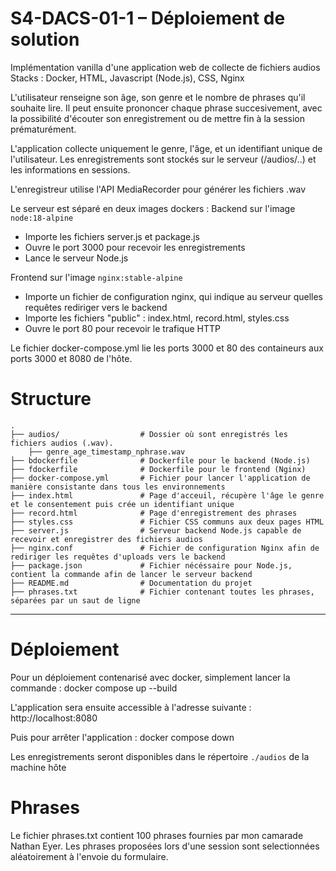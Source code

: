 # S4-DACS-01-1 – Déploiement de solution

Implémentation vanilla d'une application web de collecte de fichiers audios
Stacks : Docker, HTML, Javascript (Node.js), CSS, Nginx

L'utilisateur renseigne son âge, son genre et le nombre de phrases qu'il souhaite lire.
Il peut ensuite prononcer chaque phrase succesivement, avec la possibilité d'écouter son enregistrement ou de mettre fin à la session prématurément.

L'application collecte uniquement le genre, l'âge, et un identifiant unique de l'utilisateur.
Les enregistrements sont stockés sur le serveur (/audios/..) et les informations en sessions.

L'enregistreur utilise l'API MediaRecorder pour générer les fichiers .wav

Le serveur est séparé en deux images dockers :
Backend sur l'image `node:18-alpine`
- Importe les fichiers server.js et package.js
- Ouvre le port 3000 pour recevoir les enregistrements
- Lance le serveur Node.js

Frontend sur l'image `nginx:stable-alpine`
- Importe un fichier de configuration nginx, qui indique au serveur quelles requêtes rediriger vers le backend
- Importe les fichiers "public" : index.html, record.html, styles.css
- Ouvre le port 80 pour recevoir le trafique HTTP

Le fichier docker-compose.yml lie les ports 3000 et 80 des containeurs aux ports 3000 et 8080 de l'hôte.



# Structure

```
.
├── audios/                  # Dossier où sont enregistrés les fichiers audios (.wav).
    ├── genre_age_timestamp_nphrase.wav
├── bdockerfile              # Dockerfile pour le backend (Node.js)
├── fdockerfile              # Dockerfile pour le frontend (Nginx)
├── docker-compose.yml       # Fichier pour lancer l'application de manière consistante dans tous les environnements
├── index.html               # Page d'acceuil, récupère l'âge le genre et le consentement puis crée un identifiant unique
├── record.html              # Page d'enregistrement des phrases
├── styles.css               # Fichier CSS communs aux deux pages HTML
├── server.js                # Serveur backend Node.js capable de recevoir et enregistrer des fichiers audios
├── nginx.conf               # Fichier de configuration Nginx afin de rediriger les requêtes d'uploads vers le backend
├── package.json             # Fichier nécéssaire pour Node.js, contient la commande afin de lancer le serveur backend
├── README.md                # Documentation du projet
├── phrases.txt              # Fichier contenant toutes les phrases, séparées par un saut de ligne
```

---

# Déploiement
Pour un déploiement contenarisé avec docker, simplement lancer la commande :
docker compose up --build

L'application sera ensuite accessible à l'adresse suivante :
http://localhost:8080

Puis pour arrêter l'application :
docker compose down

Les enregistrements seront disponibles dans le répertoire `./audios` de la machine hôte


# Phrases
Le fichier phrases.txt contient 100 phrases fournies par mon camarade Nathan Eyer.
Les phrases proposées lors d'une session sont selectionnées aléatoirement à l'envoie du formulaire.